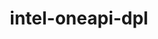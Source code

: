 ---
title: "intel-oneapi-dpl"
layout: cache
categories: [package, develop-2025-03-09]
meta: {"compilers": ["oneapi@=2024.2.1"], "num_specs": 1, "num_specs_by_stack": {"e4s-oneapi": 1, "root": 1}, "oss": ["ubuntu22.04"], "platforms": ["linux"], "stacks": ["e4s-oneapi", "root"], "targets": ["x86_64_v3"], "versions": ["2022.7.1"]}
spec_details: [{"compiler": "oneapi@=2024.2.1", "hash": "3hweysdbtb2ujzilwbrbxclhcxkcmeuu", "os": "ubuntu22.04", "platform": "linux", "size": "-", "stacks": ["e4s-oneapi", "root"], "target": "x86_64_v3", "variants": ["build_system=generic", "+envmods"], "versions": ["2022.7.1"]}]
---